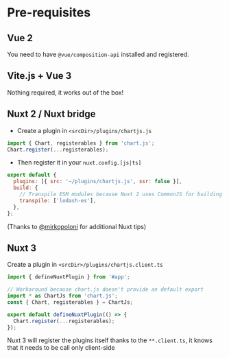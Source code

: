 # Pre-requisites

## Vue 2

You need to have `@vue/composition-api` installed and registered.

## Vite.js + Vue 3

Nothing required, it works out of the box!

## Nuxt 2 / Nuxt bridge

- Create a plugin in `<srcDir>/plugins/chartjs.js`

```js
import { Chart, registerables } from 'chart.js';
Chart.register(...registerables);
```

- Then register it in your `nuxt.config.[js|ts]`

```js
export default {
  plugins: [{ src: '~/plugins/chartjs.js', ssr: false }],
  build: {
    // Transpile ESM modules because Nuxt 2 uses CommonJS for building server and `vue-chart-3` uses `lodash-es` internaly
    transpile: ['lodash-es'],
  },
};
```

(Thanks to [@mirkopoloni](https://github.com/mirkopoloni) for additional Nuxt tips)

## Nuxt 3

Create a plugin in `<srcDir>/plugins/chartjs.client.ts`

```ts
import { defineNuxtPlugin } from '#app';

// Workaround because chart.js doesn't provide an default export
import * as ChartJs from 'chart.js';
const { Chart, registerables } = ChartJs;

export default defineNuxtPlugin(() => {
  Chart.register(...registerables);
});
```

Nuxt 3 will register the plugins itself thanks to the `**.client.ts`, it knows that it needs to be call only client-side
